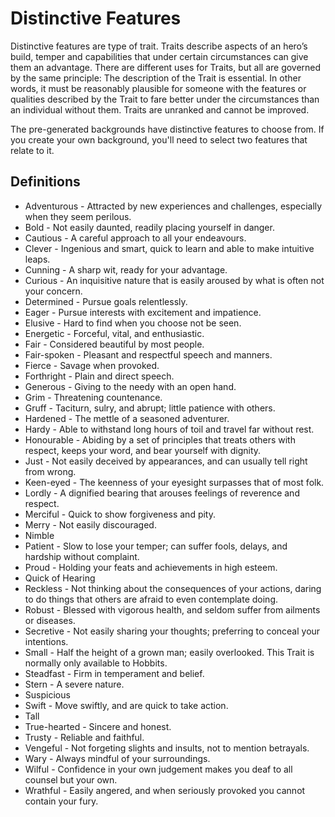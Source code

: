 # Distinctive Features

Distinctive features are type of trait.  Traits describe aspects of an hero’s build, temper and capabilities that under certain circumstances can give them an advantage. There are different uses for Traits, but all are governed by the same principle:  The description of the Trait is essential. In other words, it must be reasonably plausible for someone with the features or qualities described by the Trait to fare better under the circumstances than an individual without them.  Traits are unranked and cannot be improved.

The pre-generated backgrounds have distinctive features to choose from.  If you create your own background, you'll need to select two features that relate to it.

## Definitions

* Adventurous - Attracted by new experiences and challenges, especially when they seem perilous.
* Bold - Not easily daunted, readily placing yourself in danger.
* Cautious - A careful approach to all your endeavours.
* Clever - Ingenious and smart, quick to learn and able to make intuitive leaps.
* Cunning - A sharp wit, ready for your advantage.
* Curious - An inquisitive nature that is easily aroused by what is often not your concern.
* Determined - Pursue goals relentlessly.
* Eager - Pursue interests with excitement and impatience.
* Elusive - Hard to find when you choose not be seen.
* Energetic - Forceful, vital, and enthusiastic.
* Fair - Considered beautiful by most people.
* Fair-spoken - Pleasant and respectful speech and manners.
* Fierce - Savage when provoked.
* Forthright - Plain and direct speech.
* Generous - Giving to the needy with an open hand.
* Grim - Threatening countenance.
* Gruff - Taciturn, sulry, and abrupt; little patience with others.
* Hardened - The mettle of a seasoned adventurer.
* Hardy - Able to withstand long hours of toil and travel far without rest.
* Honourable - Abiding by a set of principles that treats others with respect, keeps your word, and bear yourself with dignity.
* Just - Not easily deceived by appearances, and can usually tell right from wrong.
* Keen-eyed - The keenness of your eyesight surpasses that of most folk.
* Lordly - A dignified bearing that arouses feelings of reverence and respect.
* Merciful - Quick to show forgiveness and pity.
* Merry - Not easily discouraged. 
* Nimble
* Patient - Slow to lose your temper; can suffer fools, delays, and hardship without complaint. 
* Proud - Holding your feats and achievements in high esteem.
* Quick of Hearing
* Reckless - Not thinking about the consequences of your actions, daring to do things that others are afraid to even contemplate doing.
* Robust - Blessed with vigorous health, and seldom suffer from ailments or diseases.
* Secretive - Not easily sharing your thoughts; preferring to conceal your intentions.
* Small - Half the height of a grown man; easily overlooked. This Trait is normally only available to Hobbits.
* Steadfast - Firm in temperament and belief.
* Stern - A severe nature.
* Suspicious
* Swift - Move swiftly, and are quick to take action.
* Tall
* True-hearted - Sincere and honest.
* Trusty - Reliable and faithful.
* Vengeful - Not forgeting slights and insults, not to mention betrayals.
* Wary - Always mindful of your surroundings.
* Wilful - Confidence in your own judgement makes you deaf to all counsel but your own.
* Wrathful - Easily angered, and when seriously provoked you cannot contain your fury.
